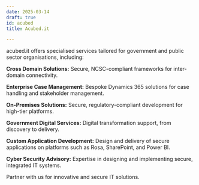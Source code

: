 ```yaml
---
date: 2025-03-14
draft: true
id: acubed
title: Acubed.it

---
```


acubed.it offers specialised services tailored for government and public sector organisations, including:
 
**Cross Domain Solutions:** Secure, NCSC-compliant frameworks for inter-domain connectivity.

**Enterprise Case Management:** Bespoke Dynamics 365 solutions for case handling and stakeholder management.

**On-Premises Solutions:** Secure, regulatory-compliant development for high-tier platforms.

**Government Digital Services:** Digital transformation support, from discovery to delivery.

**Custom Application Development:** Design and delivery of secure applications on platforms such as Rosa, SharePoint, and Power BI.

**Cyber Security Advisory:** Expertise in designing and implementing secure, integrated IT systems.
 
Partner with us for innovative and secure IT solutions.